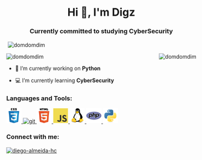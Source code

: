 
<h1 align="center">Hi 👋, I'm Digz</h1>
<h3 align="center">Currently committed to studying CyberSecurity</h3>
<p>&nbsp;<img align="center" width=1000px height=300px src="https://github-readme-stats.vercel.app/api?username=domdomdim&show_icons=true&locale=en" alt="domdomdim" /></p>

<p align="left"> <img src="https://komarev.com/ghpvc/?username=domdomdim&label=Profile%20views&color=0e75b6&style=flat" alt="domdomdim" /> <img align="right" src="https://github-readme-stats.vercel.app/api/top-langs?username=domdomdim&show_icons=true&locale=en&layout=compact" alt="domdomdim" /></p>

- 🐉 I’m currently working on **Python**

- 💻 I’m currently learning **CyberSecurity**

<h3 align="left">Languages and Tools:</h3>
<p align="left"> <a href="https://www.w3schools.com/css/" target="_blank" rel="noreferrer"> <img src="https://raw.githubusercontent.com/devicons/devicon/master/icons/css3/css3-original-wordmark.svg" alt="css3" width="40" height="40"/>     </a> <a href="https://git-scm.com/" target="_blank" rel="noreferrer"> <img src="https://www.vectorlogo.zone/logos/git-scm/git-scm-icon.svg" alt="git" width="40" height="40"/> </a> <a href="https://www.w3.org/html/" target="_blank" rel="noreferrer"> <img src="https://raw.githubusercontent.com/devicons/devicon/master/icons/html5/html5-original-wordmark.svg" alt="html5" width="40" height="40"/> </a> <a href="https://developer.mozilla.org/en-US/docs/Web/JavaScript" target="_blank" rel="noreferrer"> <img src="https://raw.githubusercontent.com/devicons/devicon/master/icons/javascript/javascript-original.svg" alt="javascript" width="40" height="40"/> </a> <a href="https://www.linux.org/" target="_blank" rel="noreferrer"> <img src="https://raw.githubusercontent.com/devicons/devicon/master/icons/linux/linux-original.svg" alt="linux" width="40" height="40"/> </a> <a href="https://www.php.net" target="_blank" rel="noreferrer"> <img src="https://raw.githubusercontent.com/devicons/devicon/master/icons/php/php-original.svg" alt="php" width="40" height="40"/> </a> <a href="https://www.python.org" target="_blank" rel="noreferrer"> <img src="https://raw.githubusercontent.com/devicons/devicon/master/icons/python/python-original.svg" alt="python" width="40" height="40"/> </a> </p>

<h3 align="left">Connect with me:</h3>
<p align="left">
<a href="https://linkedin.com/in/diego-almeida-hc" target="blank"><img align="center" src="https://raw.githubusercontent.com/rahuldkjain/github-profile-readme-generator/master/src/images/icons/Social/linked-in-alt.svg" alt="diego-almeida-hc" height="30" width="40" /></a>
</p>

